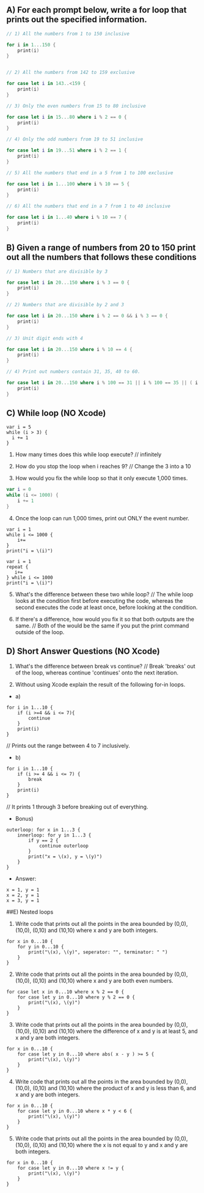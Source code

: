 ## A) For each prompt below, write a for loop that prints out the specified information.

```swift
// 1) All the numbers from 1 to 150 inclusive

for i in 1...150 {
	print(i)
}


// 2) All the numbers from 142 to 159 exclusive

for case let i in 143..<159 {
	print(i)
}

// 3) Only the even numbers from 15 to 80 inclusive

for case let i in 15...80 where i % 2 == 0 {
	print(i)
}

// 4) Only the odd numbers from 19 to 51 inclusive

for case let i in 19...51 where i % 2 == 1 {
	print(i)
}

// 5) All the numbers that end in a 5 from 1 to 100 exclusive

for case let i in 1...100 where i % 10 == 5 {
	print(i)
}

// 6) All the numbers that end in a 7 from 1 to 40 inclusive

for case let i in 1...40 where i % 10 == 7 {
	print(i)
}
```

## B) Given a range of numbers from 20 to 150 print out all the numbers that follows these conditions

```swift
// 1) Numbers that are divisible by 3

for case let i in 20...150 where i % 3 == 0 {
	print(i)
}

// 2) Numbers that are divisible by 2 and 3

for case let i in 20...150 where i % 2 == 0 && i % 3 == 0 {
	print(i)
}

// 3) Unit digit ends with 4

for case let i in 20...150 where i % 10 == 4 {
	print(i)
}

// 4) Print out numbers contain 31, 35, 40 to 60.

for case let i in 20...150 where i % 100 == 31 || i % 100 == 35 || ( i % 100 >= 40 && i % 100 <= 60 ) {
	print(i)
}

```

## C) While loop (NO Xcode)
```
var i = 5
while (i > 3) {
  i += 1
}
```


1) How many times does this while loop execute?
// infinitely

2) How do you stop the loop when i reaches 9?
// Change the 3 into a 10

3) How would you fix the while loop so that it only execute 1,000 times.
```swift
var i = 0
while (i <= 1000) {
	i += 1
}
```

4) Once the loop can run 1,000 times, print out ONLY the event number.

```
var i = 1
while i <= 1000 {
    i+=
}
print("i = \(i)")
```
```
var i = 1
repeat {
   i+=
} while i <= 1000
print("i = \(i)")
```
5) What's the difference between these two while loop?
// The while loop looks at the condition first before executing the code, whereas the second executes the code at least once, before looking at the condition. 

6) If there's a difference, how would you fix it so that both outputs are the same.
// Both of the would be the same if you put the print command outside of the loop.  


## D) Short Answer Questions (NO Xcode)

1) What's the difference between break vs continue?
// Break 'breaks' out of the loop, whereas continue 'continues' onto the next iteration.

2) Without using Xcode explain the result of the following for-in loops.
* a)
```
for i in 1...10 {
    if (i >=4 && i <= 7){
        continue
    }
    print(i)
}
```

// Prints out the range between 4 to 7 inclusively.

* b)
```
for i in 1...10 {
    if (i >= 4 && i <= 7) {
        break
    }
    print(i)
}
```

// It prints 1 through 3 before breaking out of everything. 

* Bonus)
```
outerloop: for x in 1...3 {
    innerloop: for y in 1...3 {
        if y == 2 {
            continue outerloop
        }
        print("x = \(x), y = \(y)")
    }
}
```

* Answer: 
```
x = 1, y = 1
x = 2, y = 1 
x = 3, y = 1
```


##E) Nested loops
1) Write code that prints out all the points in the area bounded by (0,0), (10,0), (0,10) and (10,10) where x and y are both integers.

```
for x in 0...10 {
	for y in 0...10 {
		print("\(x), \(y)", seperator: "", terminator: " ")
	}
}
```

2) Write code that prints out all the points in the area bounded by (0,0), (10,0), (0,10) and (10,10) where x and y are both even numbers.

```
for case let x in 0...10 where x % 2 == 0 {
	for case let y in 0...10 where y % 2 == 0 {
		print("\(x), \(y)")
	}
}
```

3) Write code that prints out all the points in the area bounded by (0,0), (10,0), (0,10) and (10,10) where the difference of x and y is at least 5, and x and y are both integers.

```
for x in 0...10 {
	for case let y in 0...10 where abs( x - y ) >= 5 {
		print("\(x), \(y)")
	}
}
```

4) Write code that prints out all the points in the area bounded by (0,0), (10,0), (0,10) and (10,10) where the product of x and y is less than 6, and x and y are both integers.

```
for x in 0...10 {
	for case let y in 0...10 where x * y < 6 {
		print("\(x), \(y)")
	}
}
```

5) Write code that prints out all the points in the area bounded by (0,0), (10,0), (0,10) and (10,10) where the x is not equal to y and x and y are both integers.

```
for x in 0...10 {
	for case let y in 0...10 where x != y {
		print("\(x), \(y)")
	}
}
```
